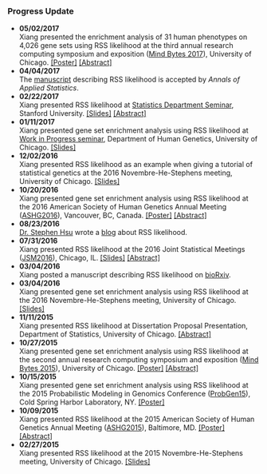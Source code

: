 ### Progress Update

- **05/02/2017**<br> Xiang presented the enrichment analysis of 31 human phenotypes on 4,026 gene sets using RSS likelihood at the third annual research computing symposium and exposition ([Mind Bytes 2017](http://mindbytes.uchicago.edu/)), University of Chicago. [[Poster]](http://mindbytes.uchicago.edu/posters/04242017110702_posterzhu042417.pdf) [[Abstract]](http://mindbytes.uchicago.edu/gallery.php)
- **04/04/2017**<br> The [manuscript](https://doi.org/10.1101/042457) describing RSS likelihood is accepted by *Annals of Applied Statistics*.
- **02/22/2017**<br> Xiang presented RSS likelihood at [Statistics Department Seminar](https://statistics.stanford.edu/events/bayesian-large-scale-regression-model-genome-wide-summary-data), Stanford University. [[Slides]](http://www.stat.uchicago.edu/~xiangzhu/STANFORD_20170222.html) [[Abstract]](https://statistics.stanford.edu/sites/default/files/Feb22-2017.pdf)
- **01/11/2017**<br> Xiang presented gene set enrichment analysis using RSS likelihood at [Work in Progress seminar](http://genes.uchicago.edu/page/work-progress-series), Department of Human Genetics, University of Chicago. [[Slides]](http://www.stat.uchicago.edu/~xiangzhu/WIP_20170111.html)
- **12/02/2016**<br> Xiang presented RSS likelihood as an example when giving a tutorial of statistical genetics at the 2016 Novembre-He-Stephens meeting, University of Chicago. [[Slides]](http://www.stat.uchicago.edu/~xiangzhu/gwas_tutorial)
- **10/20/2016**<br> Xiang presented gene set enrichment analysis using RSS likelihood at the 2016 American Society of Human Genetics Annual Meeting ([ASHG2016](http://www.ashg.org/2016meeting/)), Vancouver, BC, Canada. [[Poster]](http://www.stat.uchicago.edu/~xiangzhu/ASHG_2016.pdf) [[Abstract]](https://ep70.eventpilot.us/web/page.php?page=IntHtml&project=ASHG16&id=160120613) 
- **08/23/2016**<br> [Dr. Stephen Hsu](https://vprgs.msu.edu/stephen-hsu-vice-president-research-and-graduate-studies) wrote a [blog](http://infoproc.blogspot.com/2016/08/bayesian-large-scale-multiple.html) about RSS likelihood. 
- **07/31/2016**<br> Xiang presented RSS likelihood at the 2016 Joint Statistical Meetings ([JSM2016](https://ww2.amstat.org/meetings/jsm/2016/)), Chicago, IL. [[Slides]](http://www.stat.uchicago.edu/~xiangzhu/JSM_20160731.pdf) [[Abstract]](https://ww2.amstat.org/meetings/jsm/2016/onlineprogram/AbstractDetails.cfm?abstractid=320123)
- **03/04/2016**<br> Xiang posted a manuscript describing RSS likelihood on [bioRxiv](https://doi.org/10.1101/042457). 
- **03/04/2016**<br> Xiang presented gene set enrichment analysis using RSS likelihood at the 2016 Novembre-He-Stephens meeting, University of Chicago. [[Slides]](http://www.stat.uchicago.edu/~xiangzhu/NHS_20160304.pdf)
- **11/11/2015**<br> Xiang presented RSS likelihood at Dissertation Proposal Presentation, Department of Statistics, University of Chicago. [[Abstract]](https://www.stat.uchicago.edu/students/seminars/2015-2016/zhu_xiang111115.pdf) 
- **10/27/2015**<br> Xiang presented gene set enrichment analysis using RSS likelihood at the second annual research computing symposium and exposition ([Mind Bytes 2015](http://mindbytes.uchicago.edu/)), University of Chicago. [[Poster]](http://mindbytes.uchicago.edu/2015/posters/RCC_2015.pdf) [[Abstract]](http://mindbytes.uchicago.edu/gallery_2015.php)
- **10/15/2015**<br> Xiang presented gene set enrichment analysis using RSS likelihood at the 2015 Probabilistic Modeling in Genomics Conference ([ProbGen15](https://meetings.cshl.edu/meetings.aspx?meet=probgen&year=15)), Cold Spring Harbor Laboratory, NY. [[Poster]](http://www.stat.uchicago.edu/~xiangzhu/CSHL_2015.pdf)
- **10/09/2015**<br> Xiang presented RSS likelihood at the 2015 American Society of Human Genetics Annual Meeting ([ASHG2015](http://www.ashg.org/2015meeting/)), Baltimore, MD. [[Poster]](http://www.stat.uchicago.edu/~xiangzhu/ASHG_2015.pdf) [[Abstract]](https://ep70.eventpilotadmin.com/web/page.php?page=IntHtml&project=ASHG15&id=150120723) 
- **02/27/2015**<br> Xiang presented RSS likelihood at the 2015 Novembre-He-Stephens meeting, University of Chicago. [[Slides]](http://www.stat.uchicago.edu/~xiangzhu/NHS_20150227.html)
